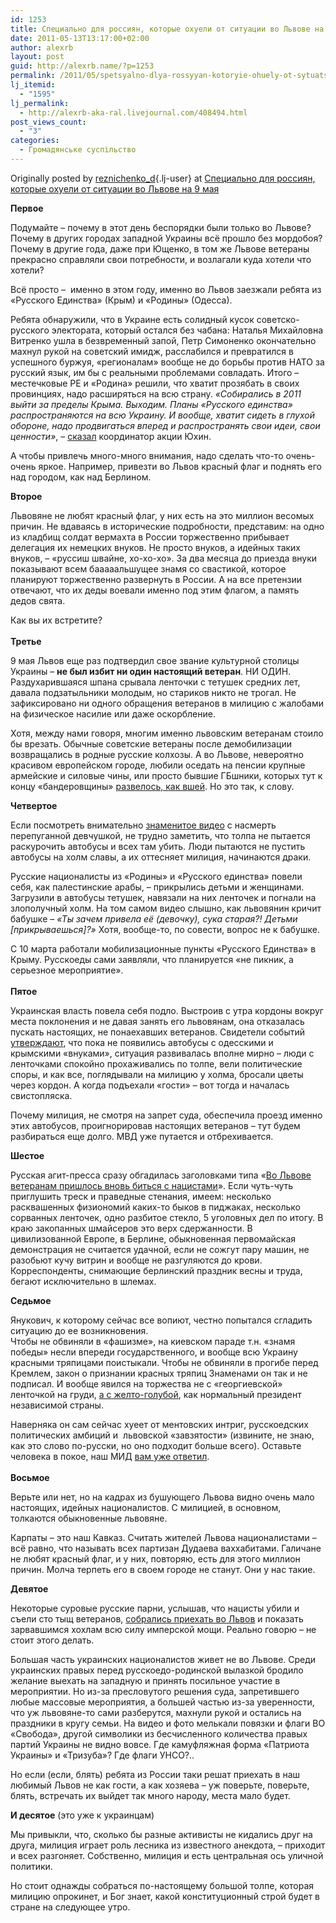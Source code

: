 ```yaml
---
id: 1253
title: Специально для россиян, которые охуели от ситуации во Львове на 9 мая
date: 2011-05-13T13:17:00+02:00
author: alexrb
layout: post
guid: http://alexrb.name/?p=1253
permalink: /2011/05/spetsyalno-dlya-rossyyan-kotoryie-ohuely-ot-sytuatsyy-vo-lvove-na-9-maya/
lj_itemid:
  - "1595"
lj_permalink:
  - http://alexrb-aka-ral.livejournal.com/408494.html
post_views_count:
  - "3"
categories:
  - Громадянське суспільство
---
```

Originally posted by [reznichenko_d](http://reznichenko_d.livejournal.com/){.lj-user} at [Специально для россиян, которые охуели от ситуации во Львове на 9 мая](http://reznichenko-d.livejournal.com/217396.html)

<div class="repost">
  <strong>Первое</strong></p> 
  
  <p>
    Подумайте &ndash; почему в этот день беспорядки были только во Львове? Почему в других городах западной Украины всё прошло без мордобоя? Почему в другие года, даже при Ющенко, в том же Львове ветераны прекрасно справляли свои потребности, и возлагали куда хотели что хотели?
  </p>
  
  <p>
    Всё просто &ndash;&nbsp; именно в этом году, именно во Львов заезжали ребята из &laquo;Русского Единства&raquo; (Крым) и &laquo;Родины&raquo; (Одесса).
  </p>
  
  <p>
    Ребята обнаружили, что в Украине есть солидный кусок советско-русского электората, который остался без чабана: Наталья Михайловна Витренко ушла в безвременный запой, Петр Симоненко окончательно махнул рукой на советский имидж, расслабился и превратился в успешного буржуя, &laquo;регионалам&raquo; вообще не до борьбы против НАТО за русский язык, им бы с реальными проблемами совладать. Итого &ndash; местечковые РЕ и &laquo;Родина&raquo; решили, что хватит прозябать в своих провинциях, надо расширяться на всю страну.<em> &laquo;Собирались в 2011 выйти за пределы Крыма. Выходим. Планы &laquo;Русского единства&raquo; распространяются на всю Украину. И вообще, хватит сидеть в глухой обороне, надо продвигаться вперед и распространять свои идеи, свои ценности&raquo;</em>, &#8211; <a href="http://www.qrim.ru/pages/prokrym/?id=813" rel="nofollow">сказал</a> координатор акции Юхин.
  </p>
  
  <p>
    А чтобы привлечь много-много внимания, надо сделать что-то очень-очень яркое. Например, привезти во Львов красный флаг и поднять его над городом, как над Берлином.
  </p>
  
  <p>
    <strong>Второе</strong>
  </p>
  
  <p>
    Львовяне не любят красный флаг, у них есть на это миллион весомых причин. Не вдаваясь в исторические подробности, представим: на одно из кладбищ солдат вермахта в России торжественно прибывает делегация их немецких внуков. Не просто внуков, а идейных таких внуков, &#8211; &laquo;руссиш швайне, хо-хо-хо&raquo;. За два месяца до приезда внуки показывают всем бааааальшущее знамя со свастикой, которое планируют торжественно развернуть в России. А на все претензии отвечают, что их деды воевали именно под этим флагом, а память дедов свята.
  </p>
  
  <p>
    Как вы их встретите?<br /><strong><br />Третье</strong>
  </p>
  
  <p>
    9 мая Львов еще раз подтвердил свое звание культурной столицы Украины &#8211; <strong>не был избит ни один настоящий ветеран</strong>. НИ ОДИН. Раздухарившаяся шпана срывала ленточки с тетушек средних лет, давала подзатыльники молодым, но стариков никто не трогал. Не зафиксировано ни одного обращения ветеранов в милицию с жалобами на физическое насилие или даже оскорбление.
  </p>
  
  <p>
    Хотя, между нами говоря, многим именно львовским ветеранам стоило бы врезать. Обычные советские ветераны после демобилизации возвращались в родные русские колхозы. А во Львове, невероятно красивом европейском городе, любили оседать на пенсии крупные армейские и силовые чины, или просто бывшие ГБшники, которых тут к концу &laquo;бандеровщины&raquo; <a href="http://www.youtube.com/watch?v=uWDqvVJYnSQ&feature=player_embedded" rel="nofollow">развелось, как вшей</a>. Но это так, к слову.
  </p>
  
  <p>
    <strong>Четвертое</strong>
  </p>
  
  <p>
    Если посмотреть внимательно <a href="http://www.youtube.com/watch?v=xP6ILC8I-i8&feature=player_embedded#at=246" rel="nofollow">знаменитое видео</a> с насмерть перепуганной девчушкой, не трудно заметить, что толпа не пытается раскурочить автобусы и всех там убить. Люди пытаются не пустить автобусы на холм славы, а их оттесняет милиция, начинаются драки.
  </p>
  
  <p>
    Русские националисты из &laquo;Родины&raquo; и &laquo;Русского единства&raquo; повели себя, как палестинские арабы, &#8211; прикрылись детьми и женщинами. Загрузили в автобусы тетушек, навязали на них ленточек и погнали на злополучный холм. На том самом видео слышно, как львовянин кричит бабушке &ndash; <em>&laquo;Ты зачем привела её (девочку), сука старая?! Детьми [прикрываешься]?&raquo;</em> Хотя, вообще-то, по совести, вопрос не к бабушке.
  </p>
  
  <p>
    С 10 марта работали мобилизационные пункты &laquo;Русского Единства&raquo; в Крыму. Русскоеды сами заявляли, что планируется &laquo;не пикник, а серьезное мероприятие&raquo;. <br /><strong><br />Пятое</strong>
  </p>
  
  <p>
    Украинская власть повела себя подло. Выстроив с утра кордоны вокруг места поклонения и не давая занять его львовянам, она отказалась пускать настоящих, не понаехавших ветеранов. Свидетели событий <a href="http://bilozerska.livejournal.com/448748.html#cutid1">утверждают</a>, что пока не появились автобусы с одесскими и крымскими &laquo;внуками&raquo;, ситуация развивалась вполне мирно &ndash; люди с ленточками спокойно прохаживались по толпе, вели политические споры, и как все, поглядывали на милицию у холма, бросали цветы через кордон. А когда подъехали &laquo;гости&raquo; &#8211; вот тогда и началась свистопляска.
  </p>
  
  <p>
    Почему милиция, не смотря на запрет суда, обеспечила проезд именно этих автобусов, проигнорировав настоящих ветеранов &ndash; тут будем разбираться еще долго. МВД уже путается и отбрехивается.
  </p>
  
  <p>
    <strong>Шестое</strong>
  </p>
  
  <p>
    Русская агит-пресса сразу обгадилась заголовками типа &laquo;<a href="http://www.vesti.ru/doc.html?id=451069" rel="nofollow">Во Львове ветеранам пришлось вновь биться с нацистами</a>&raquo;. Если чуть-чуть приглушить треск и праведные стенания, имеем: несколько расквашенных физиономий каких-то быков в пиджаках, несколько сорванных ленточек, одно разбитое стекло, 5 уголовных дел по итогу. В краю закопанных шмайсеров это верх сдержанности. В цивилизованной Европе, в Берлине, обыкновенная первомайская демонстрация не считается удачной, если не сожгут пару машин, не разобьют кучу витрин и вообще не разгуляются до крови. Корреспонденты, снимающие берлинский праздник весны и труда, бегают исключительно в шлемах.
  </p>
  
  <p>
    <strong>Седьмое</strong>
  </p>
  
  <p>
    Янукович, к которому сейчас все вопиют, честно попытался сгладить ситуацию до ее возникновения. <br />Чтобы не обвиняли в &laquo;фашизме&raquo;, на киевском параде т.н. &laquo;знамя победы&raquo; несли впереди государственного, и вообще всю Украину красными тряпицами поистыкали. Чтобы не обвиняли в прогибе перед Кремлем, закон о признании красных тряпиц Знаменами он так и не подписал. И вообще явился на торжества не с &laquo;георгиевской&raquo; ленточкой на груди, <a href="http://www.rbc.ua/static/img/u/f/uf_den_permogy_yanukovich_250x200.jpg" rel="nofollow">а с желто-голубой</a>, как нормальный президент независимой страны.
  </p>
  
  <p>
    Наверняка он сам сейчас хуеет от ментовских интриг, русскоедских политических амбиций и&nbsp; львовской &laquo;завзятости&raquo; (извините, не знаю, как это слово по-русски, но оно подходит больше всего). Оставьте человека в покое, наш МИД <a href="http://www.mfa.gov.ua/mfa/ua/publication/content/53249.htm" rel="nofollow">вам уже ответил</a>.<br /><strong><br />Восьмое</strong>
  </p>
  
  <p>
    Верьте или нет, но на кадрах из бушующего Львова видно очень мало настоящих, идейных националистов. С милицией, в основном, толкаются обыкновенные львовяне.
  </p>
  
  <p>
    Карпаты &ndash; это наш Кавказ. Считать жителей Львова националистами &ndash; всё равно, что называть всех партизан Дудаева ваххабитами. Галичане не любят красный флаг, и у них, повторяю, есть для этого миллион причин. Молча терпеть его в своем городе не станут. Они у нас такие.
  </p>
  
  <p>
    <strong>Девятое</strong>
  </p>
  
  <p>
    Некоторые суровые русские парни, услышав, что нацисты убили и съели сто тыщ ветеранов, <a href="http://mestnye-lj.livejournal.com/75431.html">собрались приехать во Львов</a> и показать зарвавшимся хохлам всю силу имперской мощи. Реально говорю &ndash; не стоит этого делать.
  </p>
  
  <p>
    Большая часть украинских националистов живет не во Львове. Среди украинских правых перед русскоедо-родинской вылазкой бродило желание выехать на западную и принять посильное участие в мероприятии. Но из-за пресловутого решения суда, запретившего любые массовые мероприятия, а большей частью из-за уверенности, что уж львовяне-то сами разберутся, махнули рукой и остались на праздники в кругу семьи. На видео и фото мелькали повязки и флаги ВО &laquo;Свобода&raquo;, другой символики из бесчисленного количества правых партий Украины не видно вовсе. Где камуфляжная форма &laquo;Патриота Украины&raquo; и &laquo;Тризуба&raquo;? Где флаги УНСО?..
  </p>
  
  <p>
    Но если (если, блять) ребята из России таки решат приехать в наш любимый Львов не как гости, а как хозяева &ndash; уж поверьте, поверьте, блять, встречать их выйдет так много народу, места мало будет.
  </p>
  
  <p>
    <strong>И десятое</strong> (это уже к украинцам)
  </p>
  
  <p>
    Мы привыкли, что, сколько бы разные активисты не кидались друг на друга, милиция играет роль лесника из известного анекдота, &#8211; приходит и всех разгоняет. Собственно, милиция и есть центральная ось уличной политики.
  </p>
  
  <p>
    Но стоит однажды собраться по-настоящему большой толпе, которая милицию опрокинет, и Бог знает, какой конституционный строй будет в стране на следующее утро.
  </p>
</div>